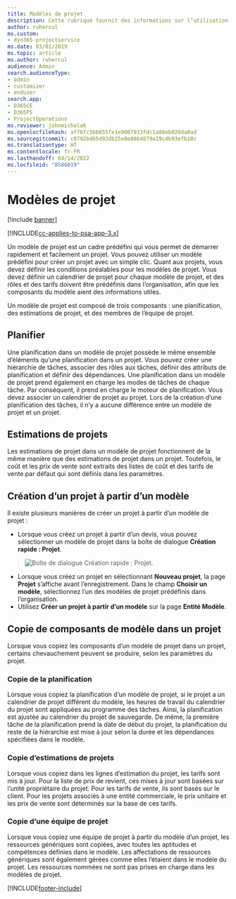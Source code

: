 ```yaml
---
title: Modèles de projet
description: Cette rubrique fournit des informations sur l’utilisation des modèles de projet pour un paramétrage rapide de projet.
author: ruhercul
ms.custom:
- dyn365-projectservice
ms.date: 03/01/2019
ms.topic: article
ms.author: ruhercul
audience: Admin
search.audienceType:
- admin
- customizer
- enduser
search.app:
- D365CE
- D365PS
- ProjectOperations
ms.reviewer: johnmichalak
ms.openlocfilehash: aff6fc5bb855fe1e9007933fdc1a88eb020da0ad
ms.sourcegitcommit: c0792bd65d92db25e0e8864879a19c4b93efb10c
ms.translationtype: HT
ms.contentlocale: fr-FR
ms.lasthandoff: 04/14/2022
ms.locfileid: "8586019"
---
```

# <a name="project-templates"></a>Modèles de projet 

[!include [banner](../includes/psa-now-project-operations.md)]

[!INCLUDE[cc-applies-to-psa-app-3.x](../includes/cc-applies-to-psa-app-3x.md)]

Un modèle de projet est un cadre prédéfini qui vous permet de démarrer rapidement et facilement un projet. Vous pouvez utiliser un modèle prédéfini pour créer un projet avec un simple clic. Quant aux projets, vous devez définir les conditions préalables pour les modèles de projet. Vous devez définir un calendrier de projet pour chaque modèle de projet, et des rôles et des tarifs doivent être prédéfinis dans l’organisation, afin que les composants du modèle aient des informations utiles.

Un modèle de projet est composé de trois composants : une planification, des estimations de projet, et des membres de l’équipe de projet.

## <a name="schedule"></a>Planifier

Une planification dans un modèle de projet possède le même ensemble d’éléments qu’une planification dans un projet. Vous pouvez créer une hiérarchie de tâches, associer des rôles aux tâches, définir des attributs de planification et définir des dépendances. Une planification dans un modèle de projet prend également en charge les modes de tâches de chaque tâche. Par conséquent, il prend en charge le moteur de planification. Vous devez associer un calendrier de projet au projet. Lors de la création d’une planification des tâches, il n’y a aucune différence entre un modèle de projet et un projet.

## <a name="project-estimates"></a>Estimations de projets

Les estimations de projet dans un modèle de projet fonctionnent de la même manière que des estimations de projet dans un projet. Toutefois, le coût et les prix de vente sont extraits des listes de coût et des tarifs de vente par défaut qui sont définis dans les paramètres.

## <a name="creating-a-project-from-a-template"></a>Création d’un projet à partir d’un modèle
 
Il existe plusieurs manières de créer un projet à partir d’un modèle de projet :

- Lorsque vous créez un projet à partir d’un devis, vous pouvez sélectionner un modèle de projet dans la boîte de dialogue **Création rapide : Projet**.

> ![Boîte de dialogue Création rapide : Projet.](media/project-11.png)

- Lorsque vous créez un projet en sélectionnant **Nouveau projet**, la page **Projet** s’affiche avant l’enregistrement. Dans le champ **Choisir un modèle**, sélectionnez l’un des modèles de projet prédéfinis dans l’organisation.
- Utilisez **Créer un projet à partir d’un modèle** sur la page **Entité Modèle**.

## <a name="copying-components-of-template-to-project"></a>Copie de composants de modèle dans un projet

Lorsque vous copiez les composants d’un modèle de projet dans un projet, certains chevauchement peuvent se produire, selon les paramètres du projet.

### <a name="copying-the-schedule"></a>Copie de la planification

Lorsque vous copiez la planification d’un modèle de projet, si le projet a un calendrier de projet différent du modèle, les heures de travail du calendrier du projet sont appliquées au programme des tâches. Ainsi, la planification est ajustée au calendrier du projet de sauvegarde. De même, la première tâche de la planification prend la date de début du projet, la planification du reste de la hiérarchie est mise à jour selon la durée et les dépendances spécifiées dans le modèle. 

### <a name="copying-project-estimates"></a>Copie d’estimations de projets 

Lorsque vous copiez dans les lignes d’estimation du projet, les tarifs sont mis à jour. Pour la liste de prix de revient, ces mises à jour sont basées sur l’unité propriétaire du projet. Pour les tarifs de vente, ils sont basés sur le client. Pour les projets associés à une entité commerciale, le prix unitaire et les prix de vente sont déterminés sur la base de ces tarifs.

### <a name="copying-a-project-team"></a>Copie d’une équipe de projet

Lorsque vous copiez une équipe de projet à partir du modèle d’un projet, les ressources génériques sont copiées, avec toutes les aptitudes et compétences définies dans le modèle. Les affectations de ressources génériques sont également gérées comme elles l’étaient dans le modèle du projet. Les ressources nommées ne sont pas prises en charge dans les modèles de projet.


[!INCLUDE[footer-include](../includes/footer-banner.md)]
